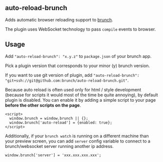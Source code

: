 ## auto-reload-brunch
Adds automatic browser reloading support to
[brunch](http://brunch.io).

The plugin uses WebSocket technology to pass `compile` events to browser.

## Usage
Add `"auto-reload-brunch": "x.y.z"` to `package.json` of your brunch app.

Pick a plugin version that corresponds to your minor (y) brunch version.

If you want to use git version of plugin, add
`"auto-reload-brunch": "git+ssh://git@github.com:brunch/auto-reload-brunch.git"`.

Because auto reload is often used only for html / style development
(because for scripts it would most of the time be quite annoying),
by default plugin is disabled. You can enable it by adding a simple script
to your page **before the other scripts on the page**.

    <script>
      window.brunch = window.brunch || {};
      window.brunch['auto-reload'] = {enabled: true};
    </script>

Additionally, if your `brunch watch` is running on a different machine than your
preview screen, you can add `server` config variable to connect to a brunch/websocket server running
another ip address. 

	window.brunch['server'] = 'xxx.xxx.xxx.xxx';